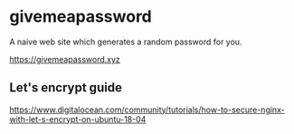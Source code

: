 # givemeapassword

A naive web site which generates a random password for you.

https://givemeapassword.xyz


## Let's encrypt guide
https://www.digitalocean.com/community/tutorials/how-to-secure-nginx-with-let-s-encrypt-on-ubuntu-18-04
